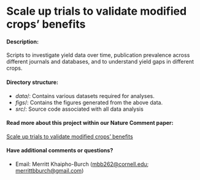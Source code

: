 # Scale up trials to validate modified crops’ benefits


#### Description:
Scripts to investigate yield data over time, publication prevalence across different journals and databases, and to understand yield gaps in different crops.


#### Directory structure:
- $data/$: Contains various datasets required for analyses.
- $figs/$: Contains the figures generated from the above data.
- $src/$: Source code associated with all data analysis


#### Read more about this project within our Nature Comment paper:
[Scale up trials to validate modified crops’ benefits](https://www.nature.com/articles/d41586-023-02895-w)


#### Have additional comments or questions?
- Email: Merritt Khaipho-Burch (mbb262@cornell.edu; merrittbburch@gmail.com)
